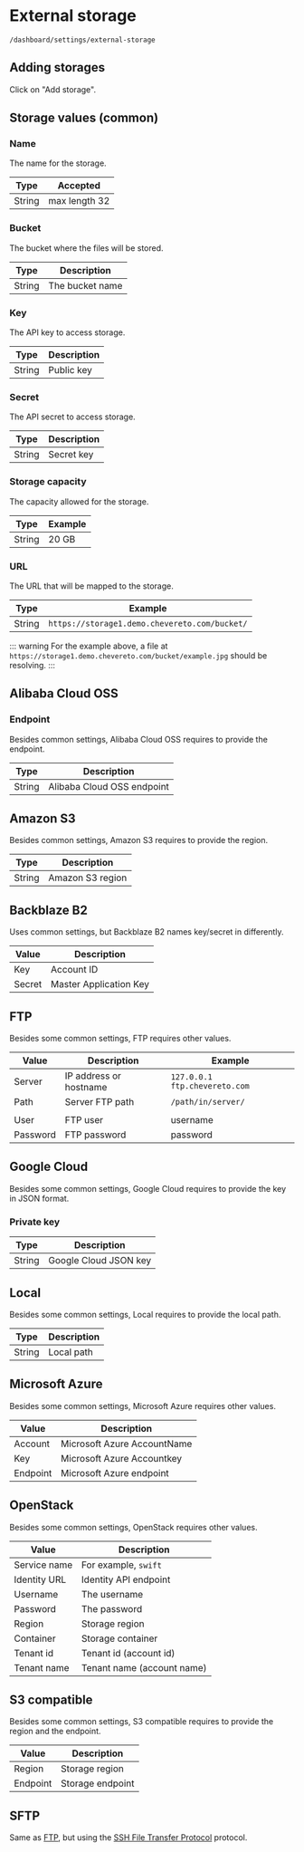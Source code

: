 # External storage

`/dashboard/settings/external-storage`

## Adding storages

Click on "Add storage".

## Storage values (common)

### Name

The name for the storage.

| Type   | Accepted      |
| ------ | ------------- |
| String | max length 32 |

### Bucket

The bucket where the files will be stored.

| Type   | Description     |
| ------ | --------------- |
| String | The bucket name |

### Key

The API key to access storage.

| Type   | Description |
| ------ | ----------- |
| String | Public key  |

### Secret

The API secret to access storage.

| Type   | Description |
| ------ | ----------- |
| String | Secret key  |

### Storage capacity

The capacity allowed for the storage.

| Type   | Example |
| ------ | ------- |
| String | 20 GB   |

### URL

The URL that will be mapped to the storage.

| Type   | Example                                       |
| ------ | --------------------------------------------- |
| String | `https://storage1.demo.chevereto.com/bucket/` |

::: warning
For the example above, a file at `https://storage1.demo.chevereto.com/bucket/example.jpg` should be resolving.
:::

## Alibaba Cloud OSS

### Endpoint

Besides common settings, Alibaba Cloud OSS requires to provide the endpoint.

| Type   | Description                |
| ------ | -------------------------- |
| String | Alibaba Cloud OSS endpoint |

## Amazon S3

Besides common settings, Amazon S3 requires to provide the region.

| Type   | Description      |
| ------ | ---------------- |
| String | Amazon S3 region |

## Backblaze B2

Uses common settings, but Backblaze B2 names key/secret in differently.

| Value  | Description            |
| ------ | ---------------------- |
| Key    | Account ID             |
| Secret | Master Application Key |

## FTP

Besides some common settings, FTP requires other values.

| Value    | Description            | Example                         |
| -------- | ---------------------- | ------------------------------- |
| Server   | IP address or hostname | `127.0.0.1` `ftp.chevereto.com` |
| Path     | Server FTP path        | `/path/in/server/`              |
|          |
| User     | FTP user               | username                        |
| Password | FTP password           | password                        |

## Google Cloud

Besides some common settings, Google Cloud requires to provide the key in JSON format.

### Private key

| Type   | Description           |
| ------ | --------------------- |
| String | Google Cloud JSON key |

## Local

Besides some common settings, Local requires to provide the local path.

| Type   | Description |
| ------ | ----------- |
| String | Local path  |

## Microsoft Azure

Besides some common settings, Microsoft Azure requires other values.

| Value    | Description                 |
| -------- | --------------------------- |
| Account  | Microsoft Azure AccountName |
| Key      | Microsoft Azure Accountkey  |
| Endpoint | Microsoft Azure endpoint    |

## OpenStack

Besides some common settings, OpenStack requires other values.

| Value        | Description                |
| ------------ | -------------------------- |
| Service name | For example, `swift`       |
| Identity URL | Identity API endpoint      |
| Username     | The username               |
| Password     | The password               |
| Region       | Storage region             |
| Container    | Storage container          |
| Tenant id    | Tenant id (account id)     |
| Tenant name  | Tenant name (account name) |

## S3 compatible

Besides some common settings, S3 compatible requires to provide the region and the endpoint.

| Value    | Description      |
| -------- | ---------------- |
| Region   | Storage region   |
| Endpoint | Storage endpoint |

## SFTP

Same as [FTP](#ftp), but using the [SSH File Transfer Protocol](https://en.wikipedia.org/wiki/SSH_File_Transfer_Protocol) protocol.
